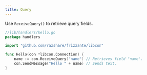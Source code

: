 ```yaml
---
title: Query
---
```


Use `ReceiveQuery()` to retrieve query fields.

```go
//lib/handlers/hello.go
package handlers

import "github.com/razshare/frizzante/libcon"

func Hello(con *libcon.Connection) {
    name := con.ReceiveQuery("name") // Retrieves field "name".
    con.SendMessage("Hello " + name) // Sends text.
}
```